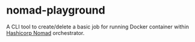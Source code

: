 # nomad-playground

A CLI tool to create/delete a basic job for running Docker container within [Hashicorp Nomad](https://www.nomadproject.io/) orchestrator.
